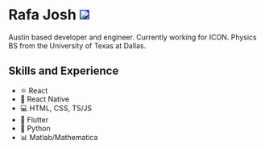 # Rafa Josh <a href="https://linkedin.com/in/rafael-josh-261552153"  target="blank"><img style="background-color:blue" src="https://cdn.jsdelivr.net/npm/simple-icons@3.0.1/icons/linkedin.svg" alt="rafael-josh-261552153" height="20" width="20"  /></a>

Austin based developer and engineer. Currently working for ICON. Physics BS from the University of Texas at Dallas.

## Skills and Experience
* ⚛ React
* 📱 React Native
* 💻 HTML, CSS, TS/JS
* 🌌 Flutter
* 🐍 Python
* 📊 Matlab/Mathematica





</p>
